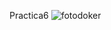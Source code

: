 Practica6 ![fotodoker](https://github.com/user-attachments/assets/b54ec9e9-fedb-41bc-9ad7-c533c7c5d7f7)
